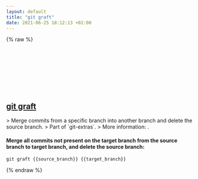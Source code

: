 ```yaml
---
layout: default
title: "git graft"
date: 2021-06-25 18:12:13 +02:00
---
```

{% raw %}
<h2 id="git-graft">
  <a href="/en/common/git-graft.html">git graft</a> <a href="#git-graft"><svg class="icon">
    <use href="/assets/images/unicode_sprite.svg#link" />
  </svg></a>
</h2>
> Merge commits from a specific branch into another branch and delete the source branch.
> Part of `git-extras`.
> More information: <https://github.com/tj/git-extras/blob/master/Commands.md#git-graft>.

#### Merge all commits not present on the target branch from the source branch to target branch, and delete the source branch:
```shell
git graft {{source_branch}} {{target_branch}}
```
{% endraw %}